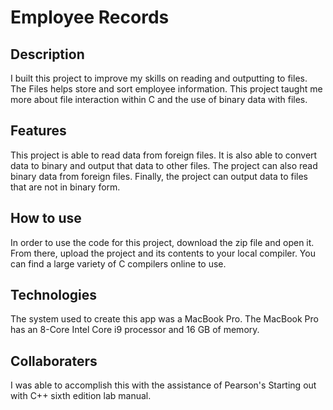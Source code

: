 # Employee Records

## Description
I built this project to improve my skills on reading and outputting to files. The Files helps store and sort employee information. This project taught me more about file interaction within C and the use of binary data with files.

## Features
This project is able to read data from foreign files. It is also able to convert data to binary and output that data to other files. The project can also read binary data from foreign files. Finally, the project can output data to files that are not in binary form.

## How to use
In order to use the code for this project, download the zip file and open it. From there, upload the project and its contents to your local compiler. You can find a large variety of C compilers online to use.

## Technologies 
The system used to create this app was a MacBook Pro. The MacBook Pro has an 8-Core Intel Core i9 processor and 16 GB of memory.

## Collaboraters
I was able to accomplish this with the assistance of Pearson's Starting out with C++ sixth edition lab manual.
